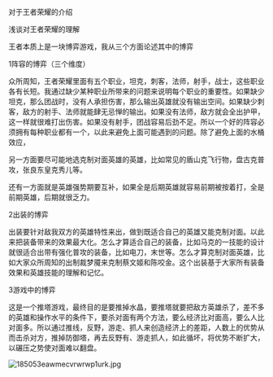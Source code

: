 对于王者荣耀的介绍

浅谈对王者荣耀的理解

王者本质上是一块博弈游戏，我从三个方面论述其中的博弈

1阵容的博弈（三个维度）

众所周知，王者荣耀里面有五个职业，坦克，刺客，法师，射手，战士，这些职业各有长短。我通过缺少某种职业所带来的问题来说明每个职业的重要性。如果缺少坦克，那么团战时，没有人承担伤害，那么输出英雄就没有输出空间。如果缺少刺客，敌方的射手、法师就能肆无忌惮的输出。如果没有法师，敌方就会全出护甲，这一样就很难打出伤害。如果没有射手，团战容易后劲不足。所以一个好的阵容必须拥有每种职业都有一个，以此来避免上面可能遇到的问题。除了避免上面的水桶效应，

另一方面要尽可能地选克制对面英雄的英雄，比如常见的盾山克飞行物，盘古克普攻，张良东皇克秀儿等。

还有一方面就是英雄强势期要互补，如果全是后期英雄就容易前期被按着打，全是前期英雄，后期就很乏力。

2出装的博弈

出装要针对敌我双方的英雄特性来出，做到既适合自己的英雄又能克制对面。以此来把装备带来的效果最大化。怎么才算适合自己的装备，比如马克的一技能的设计就很适合出带有强化普攻的装备，比如电刀，末世等。怎么才算克制对面英雄，比如大家众所周知的出制裁梦魇来克制蔡文姬和陈咬金。这个出装基于大家所有装备效果和英雄技能的理解和记忆。

3游戏中的博弈

这是一个推塔游戏，最终目的是要推掉水晶，要推塔就要把敌方英雄杀了，差不多的英雄和操作水平的条件下，要杀对面有两个方法，要么经济比对面高，要么人比对面多。所以通过推线，反野，游走、抓人来创造经济上的差距，人数上的优势从而击杀对方，推掉防御塔，再去反野有、游走抓人，如此循坏，将优势不断扩大，以碾压之势使对面难以翻盘。

![185053eawmecvrwrwp1urk.jpg](C:\Users\ASUS\Desktop\185053eawmecvrwrwp1urk.jpg)
